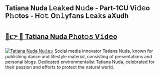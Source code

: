 ## Tatiana Nuda L𝚎a𝚔ed N𝚞𝚍e - Part-1CU Vi𝚍𝚎o P𝚑𝚘tos - H𝚘𝚝 O𝚗𝚕yf𝚊ns L𝚎a𝚔s aXudh

# <h2><a href="http://kfdg71.oniu.top/?m=Tatiana+Nuda">🔗👉 🔴 Tatiana Nuda P𝚑ot𝚘𝚜 V𝚒d𝚎o</a></h2>

[![Tatiana Nuda Nu𝚍e𝚜](https://i.imgur.com/0qMVB7G.gif)](http://kfdg71.oniu.top/?m=Tatiana+Nuda)
Social media innovator Tatiana Nuda, known for publishing dance and lifestyle material, consisting of presentations and personal blogs. Dedicated environmentalist Tatiana Nuda, celebrated for their passion and efforts to protect the natural world.  
